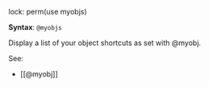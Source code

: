 lock: perm(use myobjs)

**Syntax**: `@myobjs`

Display a list of your object shortcuts as set with @myobj.

See:

* [[@myobj]]